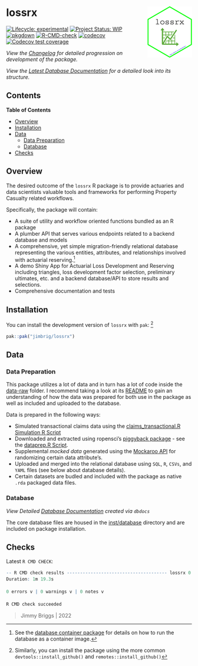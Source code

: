 
<!-- README.md is generated from README.Rmd. Please edit that file -->

# lossrx <img src='man/figures/logo.png' align="right" height="139" />

<!-- badges: start -->

[![Lifecycle:
experimental](https://img.shields.io/badge/lifecycle-experimental-orange.svg)](https://lifecycle.r-lib.org/articles/stages.html#experimental)
[![Project Status:
WIP](https://www.repostatus.org/badges/latest/wip.svg)](http://www.repostatus.org/#wip)
[![pkgdown](https://github.com/jimbrig/lossrx/actions/workflows/pkgdown.yml/badge.svg)](https://github.com/jimbrig/lossrx/actions/workflows/pkgdown.yml)
[![R-CMD-check](https://github.com/jimbrig/lossrx/workflows/R-CMD-check/badge.svg)](https://github.com/jimbrig/lossrx/actions)
[![codecov](https://codecov.io/gh/jimbrig/lossrx/branch/main/graph/badge.svg?token=14426d5e-bed0-4cea-b8ff-ff4561ccda4f)](https://codecov.io/gh/jimbrig/lossrx?branch=main)
[![Codecov test
coverage](https://codecov.io/gh/jimbrig/lossrx/branch/main/graph/badge.svg)](https://app.codecov.io/gh/jimbrig/lossrx?branch=main)
<!-- badges: end -->

*View the [Changelog](inst/CHANGELOG.md) for detailed progression on
development of the package.*

*View the [Latest Database
Documentation](https://dbdocs.io/jimbrigf0cdc6204e/Actuarial-Database)
for a detailed look into its structure.*

## Contents

<!-- START doctoc generated TOC please keep comment here to allow auto update -->
<!-- DON'T EDIT THIS SECTION, INSTEAD RE-RUN doctoc TO UPDATE -->
**Table of Contents**

- [Overview](#overview)
- [Installation](#installation)
- [Data](#data)
  - [Data Preparation](#data-preparation)
  - [Database](#database)
- [Checks](#checks)

<!-- END doctoc generated TOC please keep comment here to allow auto update -->

## Overview

The desired outcome of the `lossrx` R package is to provide actuaries
and data scientists valuable tools and frameworks for performing
Property Casualty related workflows.

Specifically, the package will contain:

-   A suite of utility and workflow oriented functions bundled as an R
    package
-   A plumber API that serves various endpoints related to a backend
    database and models
-   A comprehensive, yet simple migration-friendly relational database
    representing the various entities, attributes, and relationships
    involved with actuarial reserving.[^1]
-   A demo Shiny App for Actuarial Loss Development and Reserving
    including triangles, loss development factor selection, preliminary
    ultimates, etc. and a backend database/API to store results and
    selections.
-   Comprehensive documentation and tests

## Installation

You can install the development version of `lossrx` with `pak`: [^2]

``` r
pak::pak("jimbrig/lossrx")
```

## Data

### Data Preparation

This package utilizes a lot of data and in turn has a lot of code inside
the [data-raw](data-raw) folder. I recommend taking a look at its
[README](data-raw/README.md) to gain an understanding of how the data
was prepared for both use in the package as well as included and
uploaded to the database.

Data is prepared in the following ways:

-   Simulated transactional claims data using the
    [claims_transactional.R Simulation R
    Script](https://github.com/jimbrig/lossrx/blob/main/data-raw/scripts/claims_transactional.R)
-   Downloaded and extracted using ropensci’s [piggyback
    package](https://github.com/ropensci/piggyback) - see the
    [dataprep.R
    Script](https://github.com/jimbrig/lossrx/blob/main/data-raw/scripts/dataprep.R).
-   Supplemental *mocked data* generated using the [Mockaroo
    API](https://www.mockaroo.com/) for randomizing certain data
    attribute’s.
-   Uploaded and merged into the relational database using `SQL`, `R`,
    `CSVs`, and `YAML` files (see below about database details).
-   Certain datasets are budled and included with the package as native
    `.rda` packaged data files.

### Database

*View Detailed [Database
Documentation](https://dbdocs.io/jimbrigf0cdc6204e/Actuarial-Database)
created via `dbdocs`*

The core database files are housed in the [inst/database](inst/database)
directory and are included on package installation.

## Checks

Latest `R CMD CHECK`:

``` r
-- R CMD check results -------------------------------------- lossrx 0.0.2 ----
Duration: 1m 19.3s

0 errors v | 0 warnings v | 0 notes v

R CMD check succeeded
```

> Jimmy Briggs \| 2022

[^1]: See the [database container
    package](https://github.com/jimbrig/lossrx/pkgs/container/actuarialdb)
    for details on how to run the database as a container image.

[^2]: Similarly, you can install the package using the more common
    `devtools::install_github()` and `remotes::install_github()`
